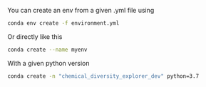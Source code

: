 

You can create an env from a given .yml file using 

```bash
conda env create -f environment.yml
```

Or directly like this 

```bash
conda create --name myenv
```

With a given python version 

```bash
conda create -n "chemical_diversity_explorer_dev" python=3.7
```
